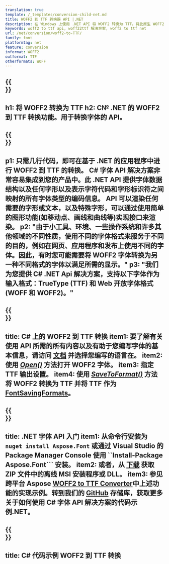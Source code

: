 ```yaml
---
translation: true
template: /_templates/conversion-child-net.md
title: WOFF2 到 TTF 转换器 API |.NET
description: 在 Windows 上使用 .NET API 将 WOFF2 转换为 TTF。将此原生 WOFF2 到 TTF 字体转换功能集成到您自己的解决方案中。
keywords: woff2 to ttf api, woff22ttf 解决方案, woff2 to ttf net
url: /net/conversion/woff2-to-TTF/
family: font
platformtag: net
feature: conversion
informat: WOFF2
outformat: TTF
otherformats: WOFF
---
```


{{<section banner>}}
---
h1: 将 WOFF2 转换为 TTF
h2: C№ .NET 的 WOFF2 到 TTF 转换功能。用于转换字体的 API。
---

{{<section overview>}}
---
p1: 只需几行代码，即可在基于 .NET 的应用程序中进行 WOFF2 到 TTF 的转换。 С# 字体 API 解决方案非常容易集成到您的产品中。此 .NET API 提供字体数据结构以及任何字形以及表示字符代码和字形标识符之间映射的所有字体类型的编码信​​息。 API 可以渲染任何需要的字形或文本，以及特殊字形，可以通过使用简单的图形功能(如移动点、画线和曲线等)实现接口来渲染。
p2: "由于小工具、环境、一些操作系统和许多其他领域的不同性质，使用不同的字体格式来服务于不同的目的，例如在网页、应用程序和发布上使用不同的字体。因此，有时您可能需要将 WOFF2 字体转换为另一种不同格式的字体以满足所需的显示。"
p3: "我们为您提供 С# .NET Api 解决方案，支持以下字体作为输入格式：TrueType (TTF) 和 Web 开放字体格式(WOFF 和 WOFF2)。"
---

{{<section feature1>}}
---
title: C# 上的 WOFF2 到 TTF 转换
item1: 要了解有关使用 API 所需的所有内容以及有助于您编写字体的基本信息，请访问 [文档](https://docs.aspose.com/font/) 并选择您编写的语言在。
item2: 使用 [*Open()*](https://reference.aspose.com/font/net/aspose.font/font/open/) 方法打开 WOFF2 字体。
item3: 指定 TTF 输出设置。
item4: 使用 [*SaveToFormat()*](https://reference.aspose.com/font/net/aspose.font/font/savetoformat/) 方法将 WOFF2 转换为 TTF 并将 TTF 作为 [FontSavingFormats](https://参考.aspose.com/font/net/aspose.font/fontsavingformats)。
---

{{<section feature2>}}
---
title: .NET 字体 API 入门
item1: 从命令行安装为 ```nuget install Aspose.Font``` 或通过 Visual Studio 的 Package Manager Console 使用 ``Install-Package Aspose.Font``` 安装。
item2: 或者，从 [下载](https://releases.aspose.com/font/net/) 获取 ZIP 文件中的离线 MSI 安装程序或 DLL。
item3: 参见跨平台 Aspose [WOFF2 to TTF Converter](https://products.aspose.app/font/conversion/woff2-to-ttf)中上述功能的实现示例。转到我们的 [GitHub](https://github.com/aspose-font/Aspose.Font-Documentation/tree/master/net-examples) 存储库，获取更多关于如何使用 C# 字体 API 解决方案的代码示例.NET。
---

{{<section codeexample>}}
---
title: C# 代码示例 WOFF2 到 TTF 转换
---